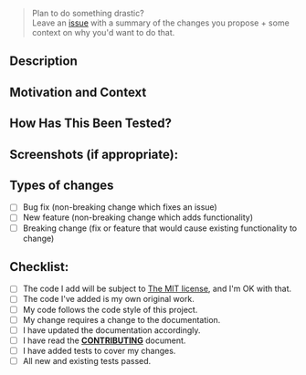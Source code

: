 <!--- Provide a general summary of your changes in the Title above -->

> Plan to do something drastic?     
> Leave an [issue](https://github.com/sverweij/upem/issues/new) with a
> summary of the changes you propose + some context on why you'd want to
> do that.


## Description
<!--- Describe your changes in detail -->

## Motivation and Context
<!--- Why is this change required? What problem does it solve? -->
<!--- If it fixes an open issue, please link to the issue here. -->

## How Has This Been Tested?
<!--- Please describe in detail how you tested your changes. -->
<!--- Include details of your testing environment, and the tests you ran to -->
<!--- see how your change affects other areas of the code, etc. -->

## Screenshots (if appropriate):

## Types of changes
<!--- What types of changes does your code introduce? Put an `x` in all the boxes that apply: -->
- [ ] Bug fix (non-breaking change which fixes an issue)
- [ ] New feature (non-breaking change which adds functionality)
- [ ] Breaking change (fix or feature that would cause existing functionality to change)

## Checklist:
<!--- Go over all the following points, and put an `x` in all the boxes that apply. -->
<!--- If you're unsure about any of these, don't hesitate to ask. We're here to help! -->
- [ ] The code I add will be subject to [The MIT license](../LICENSE), and I'm OK with that.
- [ ] The code I've added is my own original work.
- [ ] My code follows the code style of this project.
- [ ] My change requires a change to the documentation.
- [ ] I have updated the documentation accordingly.
- [ ] I have read the [**CONTRIBUTING**](./CONTRIBUTING.md) document.
- [ ] I have added tests to cover my changes.
- [ ] All new and existing tests passed.

